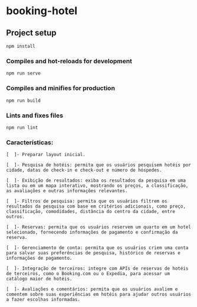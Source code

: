 # booking-hotel

## Project setup
```
npm install
```

### Compiles and hot-reloads for development
```
npm run serve
```

### Compiles and minifies for production
```
npm run build
```

### Lints and fixes files
```
npm run lint
```

### Características:

    [  ]- Preparar layout inicial.

    [  ]- Pesquisa de hotéis: permita que os usuários pesquisem hotéis por cidade, datas de check-in e check-out e número de hóspedes.

    [  ]- Exibição de resultados: exiba os resultados da pesquisa em uma lista ou em um mapa interativo, mostrando os preços, a classificação, as avaliações e outras informações relevantes.

    [  ]- Filtros de pesquisa: permita que os usuários filtrem os resultados da pesquisa com base em critérios adicionais, como preço, classificação, comodidades, distância do centro da cidade, entre outros.

    [  ]- Reservas: permita que os usuários reservem um quarto em um hotel selecionado, fornecendo informações de pagamento e confirmação da reserva.

    [  ]- Gerenciamento de conta: permita que os usuários criem uma conta para salvar suas preferências de pesquisa, histórico de reservas e informações de pagamento.

    [  ]- Integração de terceiros: integre com APIs de reservas de hotéis de terceiros, como o Booking.com ou o Expedia, para acessar um catálogo maior de hotéis.

    [  ]- Avaliações e comentários: permita que os usuários avaliem e comentem sobre suas experiências em hotéis para ajudar outros usuários a fazer escolhas informadas.
